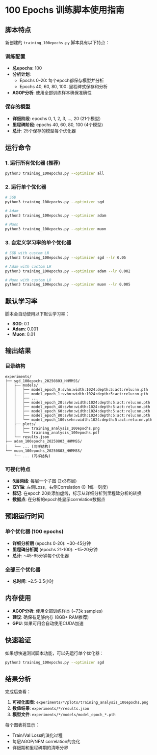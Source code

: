 # 100 Epochs 训练脚本使用指南

## 脚本特点

新创建的 `training_100epochs.py` 脚本具有以下特点：

### 训练配置
- **总epochs**: 100
- **分析计划**: 
  - Epochs 0-20: 每个epoch都保存模型并分析
  - Epochs 40, 60, 80, 100: 里程碑式保存和分析
- **AGOP分析**: 使用全部训练样本确保准确性

### 保存的模型
- **详细阶段**: epochs 0, 1, 2, 3, ..., 20 (21个模型)
- **里程碑阶段**: epochs 40, 60, 80, 100 (4个模型)
- **总计**: 25个保存的模型每个优化器

## 运行命令

### 1. 运行所有优化器 (推荐)
```bash
python3 training_100epochs.py --optimizer all
```

### 2. 运行单个优化器
```bash
# SGD
python3 training_100epochs.py --optimizer sgd

# Adam  
python3 training_100epochs.py --optimizer adam

# Muon
python3 training_100epochs.py --optimizer muon
```

### 3. 自定义学习率的单个优化器
```bash
# SGD with custom LR
python3 training_100epochs.py --optimizer sgd --lr 0.05

# Adam with custom LR
python3 training_100epochs.py --optimizer adam --lr 0.002

# Muon with custom LR
python3 training_100epochs.py --optimizer muon --lr 0.005
```

## 默认学习率

脚本会自动使用以下默认学习率：
- **SGD**: 0.1
- **Adam**: 0.001  
- **Muon**: 0.01

## 输出结果

### 目录结构
```
experiments/
├── sgd_100epochs_20250803_HHMMSS/
│   ├── models/
│   │   ├── model_epoch_0:svhn:width:1024:depth:5:act:relu:nn.pth
│   │   ├── model_epoch_1:svhn:width:1024:depth:5:act:relu:nn.pth
│   │   ├── ...
│   │   ├── model_epoch_20:svhn:width:1024:depth:5:act:relu:nn.pth
│   │   ├── model_epoch_40:svhn:width:1024:depth:5:act:relu:nn.pth
│   │   ├── model_epoch_60:svhn:width:1024:depth:5:act:relu:nn.pth
│   │   ├── model_epoch_80:svhn:width:1024:depth:5:act:relu:nn.pth
│   │   └── model_epoch_100:svhn:width:1024:depth:5:act:relu:nn.pth
│   ├── plots/
│   │   ├── training_analysis_100epochs.png
│   │   └── training_analysis_100epochs.pdf
│   └── results.json
├── adam_100epochs_20250803_HHMMSS/
│   └── ... (同样结构)
└── muon_100epochs_20250803_HHMMSS/
    └── ... (同样结构)
```

### 可视化特点
- **5层网络**: 每层一个子图 (2x3布局)
- **双Y轴**: 左侧Loss，右侧Correlation (0-1统一刻度)
- **标记**: 在epoch 20处添加虚线，标示从详细分析到里程碑分析的转换
- **数据点**: 在分析的epoch处显示correlation数据点

## 预期运行时间

### 单个优化器 (100 epochs)
- **详细分析期** (epochs 0-20): ~30-45分钟
- **里程碑分析期** (epochs 21-100): ~15-20分钟
- **总计**: ~45-65分钟每个优化器

### 全部三个优化器
- **总时间**: ~2.5-3.5小时

## 内存使用

- **AGOP分析**: 使用全部训练样本 (~73k samples)
- **建议**: 确保有足够内存 (8GB+ RAM推荐)
- **GPU**: 如果可用会自动使用CUDA加速

## 快速验证

如果想快速测试脚本功能，可以先运行单个优化器：
```bash
python3 training_100epochs.py --optimizer sgd
```

## 结果分析

完成后查看：
1. **可视化图表**: `experiments/*/plots/training_analysis_100epochs.png`
2. **数值结果**: `experiments/*/results.json`
3. **模型文件**: `experiments/*/models/model_epoch_*.pth`

每个图表将显示：
- Train/Val Loss的演化过程
- 每层AGOP/NFM correlation的变化
- 详细期和里程碑期的清晰分界
